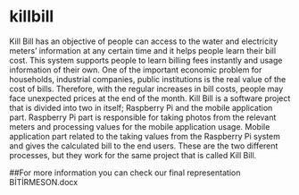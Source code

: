 # killbill

Kill Bill has an objective of people can access to the water and electricity meters’
information at any certain time and it helps people learn their bill cost. This system supports
people to learn billing fees instantly and usage information of their own. One of the important
economic problem for households, industrial companies, public institutions is the real value of
the cost of bills. Therefore, with the regular increases in bill costs, people may face unexpected
prices at the end of the month. Kill Bill is a software project that is divided into two in itself;
Raspberry Pi and the mobile application part. Raspberry Pi part is responsible for taking photos
from the relevant meters and processing values for the mobile application usage. Mobile
application part related to the taking values from the Raspberry Pi system and gives the
calculated bill to the end users. These are the two different processes, but they work for the
same project that is called Kill Bill.

##For more information you can check our final representation BİTİRMESON.docx
